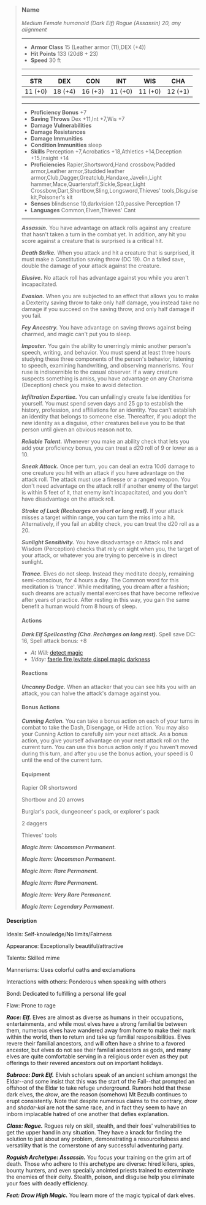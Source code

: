 >### Name
>*Medium Female humanoid (Dark Elf) Rogue (Assassin) 20, any alignment*
>___
>- **Armor Class** 15 (Leather armor (11),DEX (+4))
>- **Hit Points** 133 (20d8 + 23)
>- **Speed** 30 ft
>___
>|**STR**|**DEX**|**CON**|**INT**|**WIS**|**CHA**|
>|:-:|:-:|:-:|:-:|:-:|:-:|
>|11 (+0)|18 (+4)|16 (+3)|11 (+0)|11 (+0)|12 (+1)|
>___
>- **Proficiency Bonus** +7
>- **Saving Throws** Dex +11,Int +7,Wis +7
>- **Damage Vulnerabilities** 
>- **Damage Resistances** 
>- **Damage Immunities** 
>- **Condition Immunities** sleep
>- **Skills** Perception +7,Acrobatics +18,Athletics +14,Deception +15,Insight +14
>- **Proficiencies** Rapier,Shortsword,Hand crossbow,Padded armor,Leather armor,Studded leather armor,Club,Dagger,Greatclub,Handaxe,Javelin,Light hammer,Mace,Quarterstaff,Sickle,Spear,Light Crossbow,Dart,Shortbow,Sling,Longsword,Thieves' tools,Disguise kit,Poisoner's kit
>- **Senses** blindsense 10,darkvision 120,passive Perception 17
>- **Languages** Common,Elven,Thieves' Cant
>___
>***Assassin.*** You have advantage on attack rolls against any creature that hasn't taken a turn in the combat yet. In addition, any hit you score against a creature that is surprised is a critical hit.
>
>***Death Strike.*** When you attack and hit a creature that is surprised, it must make a Constitution saving throw (DC 19). On a failed save, double the damage of your attack against the creature.
>
>***Elusive.*** No attack roll has advantage against you while you aren't incapacitated.
>
>***Evasion.*** When you are subjected to an effect that allows you to make a Dexterity saving throw to take only half damage, you instead take no damage if you succeed on the saving throw, and only half damage if you fail.
>
>***Fey Ancestry.*** You have advantage on saving throws against being charmed, and magic can't put you to sleep.
>
>***Imposter.*** You gain the ability to unerringly mimic another person's speech, writing, and behavior. You must spend at least three hours studying these three components of the person's behavior, listening to speech, examining handwriting, and observing mannerisms. Your ruse is indiscernible to the casual observer. If a wary creature suspects something is amiss, you have advantage on any Charisma (Deception) check you make to avoid detection.
>
>***Infiltration Expertise.*** You can unfailingly create false identities for yourself. You must spend seven days and 25 gp to establish the history, profession, and affiliations for an identity. You can't establish an identity that belongs to someone else. Thereafter, if you adopt the new identity as a disguise, other creatures believe you to be that person until given an obvious reason not to.
>
>***Reliable Talent.*** Whenever you make an ability check that lets you add your proficiency bonus, you can treat a d20 roll of 9 or lower as a 10.
>
>***Sneak Attack.*** Once per turn, you can deal an extra 10d6 damage to one creature you hit with an attack if you have advantage on the attack roll. The attack must use a finesse or a ranged weapon. You don't need advantage on the attack roll if another enemy of the target is within 5 feet of it, that enemy isn't incapacitated, and you don't have disadvantage on the attack roll.
>
>***Stroke of Luck (Recharges on short or long rest).*** If your attack misses a target within range, you can turn the miss into a hit. Alternatively, if you fail an ability check, you can treat the d20 roll as a 20.
>
>***Sunlight Sensitivity.*** You have disadvantage on Attack rolls and Wisdom (Perception) checks that rely on sight when you, the target of your attack, or whatever you are trying to perceive is in direct sunlight.
>
>***Trance.*** Elves do not sleep. Instead they meditate deeply, remaining semi-conscious, for 4 hours a day. The Common word for this meditation is 'trance'. While meditating, you dream after a fashion; such dreams are actually mental exercises that have become reflexive after years of practice. After resting in this way, you gain the same benefit a human would from 8 hours of sleep.
>
>#### Actions
>***Dark Elf Spellcasting (Cha. Recharges on long rest).*** Spell save DC: 16, Spell attack bonus: +8
>
>* *At Will:* [detect magic](http://azgaarnoth.tedneward.com/magic/spells/detect-magic/)
>* *1/day:* [faerie fire](http://azgaarnoth.tedneward.com/magic/spells/faerie-fire/),[levitate](http://azgaarnoth.tedneward.com/magic/spells/levitate/),[dispel magic](http://azgaarnoth.tedneward.com/magic/spells/dispel-magic/),[darkness](http://azgaarnoth.tedneward.com/magic/spells/darkness/)
>
>
>#### Reactions
>***Uncanny Dodge.*** When an attacker that you can see hits you with an attack, you can halve the attack's damage against you.
>
>
>#### Bonus Actions
>***Cunning Action.*** You can take a bonus action on each of your turns in combat to take the Dash, Disengage, or Hide action. You may also your Cunning Action to carefully aim your next attack. As a bonus action, you give yourself advantage on your next attack roll on the current turn. You can use this bonus action only if you haven't moved during this turn, and after you use the bonus action, your speed is 0 until the end of the current turn.
>
>
>#### Equipment
>Rapier OR shortsword
>
>Shortbow and 20 arrows
>
>Burglar's pack, dungeoneer's pack, or explorer's pack
>
>2 daggers
>
>Thieves' tools
>
>***Magic Item: Uncommon Permanent.***
>
>***Magic Item: Uncommon Permanent.***
>
>***Magic Item: Rare Permanent.***
>
>***Magic Item: Rare Permanent.***
>
>***Magic Item: Very Rare Permanent.***
>
>***Magic Item: Legendary Permanent.***
>

#### Description
Ideals: Self-knowledge/No limits/Fairness

Appearance: Exceptionally beautiful/attractive

Talents: Skilled mime

Mannerisms: Uses colorful oaths and exclamations

Interactions with others: Ponderous when speaking with others

Bond: Dedicated to fulfilling a personal life goal

Flaw: Prone to rage

***Race: Elf.*** Elves are almost as diverse as humans in their occupations, entertainments, and while most elves have a strong familial tie between them, numerous elves have wandered away from home to make their mark within the world, then to return and take up familial responsibilities. Elves revere their familial ancestors, and will often have a shrine to a favored ancestor, but elves do not see their familial ancestors as gods, and many elves are quite comfortable serving in a religious order even as they put offerings to their revered ancestors out on important holidays.

***Subrace: Dark Elf.*** Elvish scholars speak of an ancient schism amongst the Eldar--and some insist that this was the start of the Fall--that prompted an offshoot of the Eldar to take refuge underground. Rumors hold that these dark elves, the *drow*, are the reason (somehow) Mt Bezulb continues to erupt consistently. Note that despite numerous claims to the contrary, *drow* and *shadar-kai* are not the same race, and in fact they seem to have an inborn implacable hatred of one another that defies explanation.

***Class: Rogue.*** Rogues rely on skill, stealth, and their foes' vulnerabilities to get the upper hand in any situation. They have a knack for finding the solution to just about any problem, demonstrating a resourcefulness and versatility that is the cornerstone of any successful adventuring party.

***Roguish Archetype: Assassin.*** You focus your training on the grim art of death. Those who adhere to this archetype are diverse: hired killers, spies, bounty hunters, and even specially anointed priests trained to exterminate the enemies of their deity. Stealth, poison, and disguise help you eliminate your foes with deadly efficiency.

***Feat: Drow High Magic.*** You learn more of the magic typical of dark elves.



